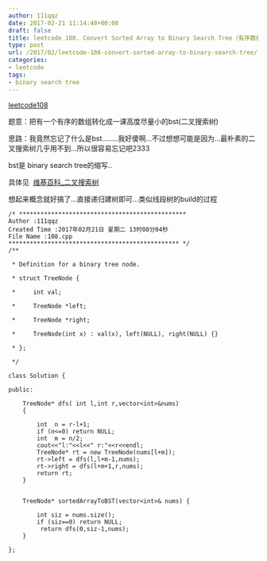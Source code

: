 ```yaml
---
author: 111qqz
date: 2017-02-21 11:14:48+00:00
draft: false
title: leetcode 108. Convert Sorted Array to Binary Search Tree（有序数组转化成bst）
type: post
url: /2017/02/leetcode-108-convert-sorted-array-to-binary-search-tree/
categories:
- leetcode
tags:
- binary search tree
---
```


[leetcode108](https://leetcode.com/problems/convert-sorted-array-to-binary-search-tree/?tab=Description)

题意：把有一个有序的数组转化成一课高度尽量小的bst(二叉搜索树)

思路：我竟然忘记了什么是bst........我好傻啊...不过想想可能是因为...最朴素的二叉搜索树几乎用不到...所以很容易忘记吧2333

bst是 binary search tree的缩写..

具体见  [维基百科_二叉搜索树](https://zh.wikipedia.org/zh-hans/%E4%BA%8C%E5%85%83%E6%90%9C%E5%B0%8B%E6%A8%B9)

想起来概念就好搞了...直接递归建树即可...类似线段树的build的过程




    
    /* ***********************************************
    Author :111qqz
    Created Time :2017年02月21日 星期二 13时08分04秒
    File Name :108.cpp
    ************************************************ */
    /**
    
     * Definition for a binary tree node.
    
     * struct TreeNode {
    
     *     int val;
    
     *     TreeNode *left;
    
     *     TreeNode *right;
    
     *     TreeNode(int x) : val(x), left(NULL), right(NULL) {}
    
     * };
    
     */
    
    class Solution {
    
    public:
    
        TreeNode* dfs( int l,int r,vector<int>&nums)
        {
            
            int  n = r-l+1;
            if (n<=0) return NULL;
            int  m = n/2;
            cout<<"l:"<<l<<" r:"<<r<<endl;
            TreeNode* rt = new TreeNode(nums[l+m]);
            rt->left = dfs(l,l+m-1,nums);
            rt->right = dfs(l+m+1,r,nums);
            return rt;
        }
            
        
        TreeNode* sortedArrayToBST(vector<int>& nums) {
    
            int siz = nums.size();
            if (siz==0) return NULL;
             return dfs(0,siz-1,nums);
        }
    
    };






